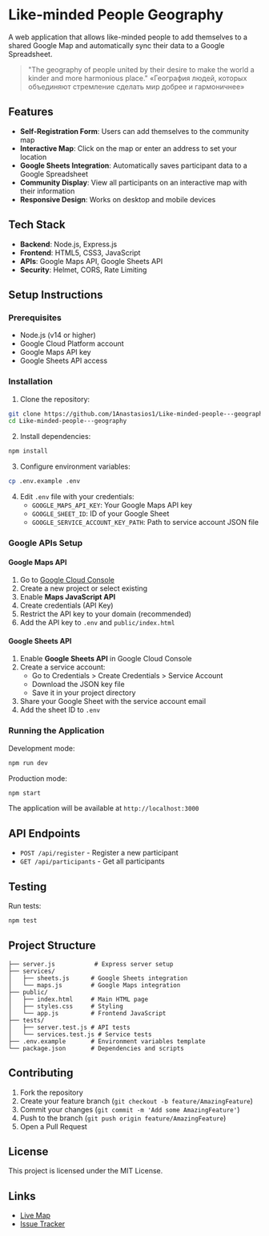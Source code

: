 # Like-minded People Geography

A web application that allows like-minded people to add themselves to a shared Google Map and automatically sync their data to a Google Spreadsheet.

> "The geography of people united by their desire to make the world a kinder and more harmonious place."
> «География людей, которых объединяют стремление сделать мир добрее и гармоничнее»

## Features

- **Self-Registration Form**: Users can add themselves to the community map
- **Interactive Map**: Click on the map or enter an address to set your location
- **Google Sheets Integration**: Automatically saves participant data to a Google Spreadsheet
- **Community Display**: View all participants on an interactive map with their information
- **Responsive Design**: Works on desktop and mobile devices

## Tech Stack

- **Backend**: Node.js, Express.js
- **Frontend**: HTML5, CSS3, JavaScript
- **APIs**: Google Maps API, Google Sheets API
- **Security**: Helmet, CORS, Rate Limiting

## Setup Instructions

### Prerequisites

- Node.js (v14 or higher)
- Google Cloud Platform account
- Google Maps API key
- Google Sheets API access

### Installation

1. Clone the repository:
```bash
git clone https://github.com/1Anastasios1/Like-minded-people---geography.git
cd Like-minded-people---geography
```

2. Install dependencies:
```bash
npm install
```

3. Configure environment variables:
```bash
cp .env.example .env
```

4. Edit `.env` file with your credentials:
   - `GOOGLE_MAPS_API_KEY`: Your Google Maps API key
   - `GOOGLE_SHEET_ID`: ID of your Google Sheet
   - `GOOGLE_SERVICE_ACCOUNT_KEY_PATH`: Path to service account JSON file

### Google APIs Setup

#### Google Maps API

1. Go to [Google Cloud Console](https://console.cloud.google.com/)
2. Create a new project or select existing
3. Enable **Maps JavaScript API**
4. Create credentials (API Key)
5. Restrict the API key to your domain (recommended)
6. Add the API key to `.env` and `public/index.html`

#### Google Sheets API

1. Enable **Google Sheets API** in Google Cloud Console
2. Create a service account:
   - Go to Credentials > Create Credentials > Service Account
   - Download the JSON key file
   - Save it in your project directory
3. Share your Google Sheet with the service account email
4. Add the sheet ID to `.env`

### Running the Application

Development mode:
```bash
npm run dev
```

Production mode:
```bash
npm start
```

The application will be available at `http://localhost:3000`

## API Endpoints

- `POST /api/register` - Register a new participant
- `GET /api/participants` - Get all participants

## Testing

Run tests:
```bash
npm test
```

## Project Structure

```
├── server.js           # Express server setup
├── services/
│   ├── sheets.js      # Google Sheets integration
│   └── maps.js        # Google Maps integration
├── public/
│   ├── index.html     # Main HTML page
│   ├── styles.css     # Styling
│   └── app.js         # Frontend JavaScript
├── tests/
│   ├── server.test.js # API tests
│   └── services.test.js # Service tests
├── .env.example       # Environment variables template
└── package.json       # Dependencies and scripts
```

## Contributing

1. Fork the repository
2. Create your feature branch (`git checkout -b feature/AmazingFeature`)
3. Commit your changes (`git commit -m 'Add some AmazingFeature'`)
4. Push to the branch (`git push origin feature/AmazingFeature`)
5. Open a Pull Request

## License

This project is licensed under the MIT License.

## Links

- [Live Map](https://www.google.com/maps/d/u/0/edit?mid=1Scfu8Po4sbt9sZB4YWDg-4CUKQcumLPv&usp=sharing)
- [Issue Tracker](https://github.com/1Anastasios1/Like-minded-people---geography/issues)
